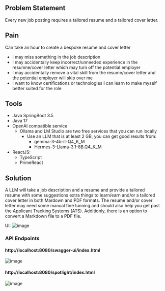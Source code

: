 ## Problem Statement
Every new job posting requires a tailored resume and a tailored cover letter.

## Pain
Can take an hour to create a bespoke resume and cover letter
- I may miss something in the job description
- I may accidentally keep incorrect/unneeded experience in the resumne/cover letter which may turn off the potential employer
- I may accidentally remove a vital skill from the resume/cover letter and the potential employer will skip over me
- I want to know certifications or technologies I can learn to make myself better suited for the role

## Tools
- Java SpringBoot 3.5
- Java 17
- OpenAI compatible service
  - Ollama and LM Studio are two free services that you can run locally
    - Use an LLM that is at least 2 GB, you can get good results from:
      - gemma-3-4b-it-Q4_K_M
      - Hermes-3-Llama-3.1-8B.Q4_K_M
- ReactJS:
  - TypeScript
  - PrimeReact

## Solution
A LLM will take a job description and a resume and provide a tailored resume with some suggestions extra things to learn/earn and/or a tailored cover letter in both Mardown and PDF formats.
The resume and/or cover letter may need some manual fine tunning and should also help you get past the Applicant Tracking Systems (ATS).
Additionly, there is an option to convert a Markdown file to a PDF file.

UI:
![image](https://github.com/user-attachments/assets/1e8b65e4-1275-4a51-a677-03f1ca38ca59)


### API Endpoints

#### http://localhost:8080/swagger-ui/index.html
![image](https://github.com/user-attachments/assets/930b18cd-d0e8-4088-8f54-dafb1792e523)


#### http://localhost:8080/spotlight/index.html
![image](https://github.com/user-attachments/assets/d6fb204f-8ac4-446e-b853-8a5d8e75d02e)

